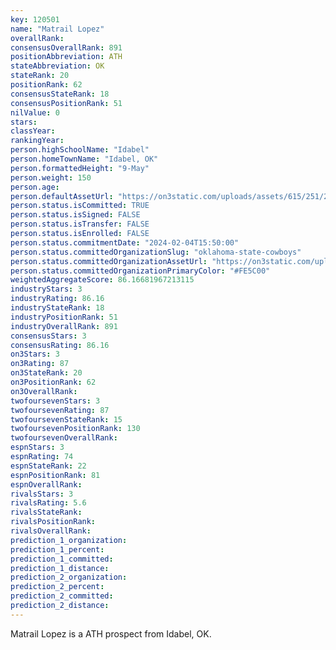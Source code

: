 ```yaml
---
key: 120501
name: "Matrail Lopez"
overallRank: 
consensusOverallRank: 891
positionAbbreviation: ATH
stateAbbreviation: OK
stateRank: 20
positionRank: 62
consensusStateRank: 18
consensusPositionRank: 51
nilValue: 0
stars: 
classYear: 
rankingYear: 
person.highSchoolName: "Idabel"
person.homeTownName: "Idabel, OK"
person.formattedHeight: "9-May"
person.weight: 150
person.age: 
person.defaultAssetUrl: "https://on3static.com/uploads/assets/615/251/251615.png"
person.status.isCommitted: TRUE
person.status.isSigned: FALSE
person.status.isTransfer: FALSE
person.status.isEnrolled: FALSE
person.status.commitmentDate: "2024-02-04T15:50:00"
person.status.committedOrganizationSlug: "oklahoma-state-cowboys"
person.status.committedOrganizationAssetUrl: "https://on3static.com/uploads/assets/128/150/150128.svg"
person.status.committedOrganizationPrimaryColor: "#FE5C00"
weightedAggregateScore: 86.16681967213115
industryStars: 3
industryRating: 86.16
industryStateRank: 18
industryPositionRank: 51
industryOverallRank: 891
consensusStars: 3
consensusRating: 86.16
on3Stars: 3
on3Rating: 87
on3StateRank: 20
on3PositionRank: 62
on3OverallRank: 
twofoursevenStars: 3
twofoursevenRating: 87
twofoursevenStateRank: 15
twofoursevenPositionRank: 130
twofoursevenOverallRank: 
espnStars: 3
espnRating: 74
espnStateRank: 22
espnPositionRank: 81
espnOverallRank: 
rivalsStars: 3
rivalsRating: 5.6
rivalsStateRank: 
rivalsPositionRank: 
rivalsOverallRank: 
prediction_1_organization: 
prediction_1_percent: 
prediction_1_committed: 
prediction_1_distance: 
prediction_2_organization: 
prediction_2_percent: 
prediction_2_committed: 
prediction_2_distance: 
---
```

Matrail Lopez is a ATH prospect from Idabel, OK.